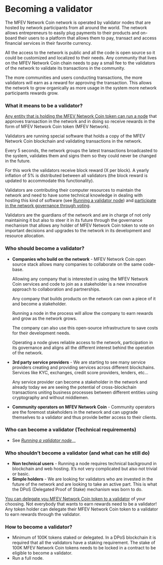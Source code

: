 # Becoming a validator

The MFEV Network Coin network is operated by validator nodes that are hosted by network participants from all around the world. The network allows entrepreneurs to easily plug payments to their products and on-board their users to a platform that allows them to pay, transact and access financial services in their favorite currency.

All the access to the network is public and all the code is open source so it could be customized and localized to their needs. Any community that lives on the MFEV Network Coin chain needs to pay a small fee to the validators of the network to validate its transactions in the community.

The more communities and users conducting transactions, the more validators will earn as a reward for approving the transaction. This allows the network to grow organically as more usage in the system more network participants rewards grow.

### What it means to be a validator?

[Any entity that is holding the MFEV Network Coin token can run a node](../consensus-contracts/stake-delegate-and-withdraw.md#stake) that approves transaction in the network and in doing so receive rewards in the form of MFEV Network Coin token \(MFEV Network\).

Validators are running special software that holds a copy of the MFEV Network Coin blockchain and validating transactions in the network.

Every 5 seconds, the network groups the latest transactions broadcasted to the system, validates them and signs them so they could never be changed in the future.

For this work the validators receive block reward \(X per block\). A yearly inflation of 5% is distributed between all validators \(the block reward is updated to accommodate this functionality\).

Validators are contributing their computer resources to maintain the network and need to have some technical knowledge in dealing with hosting this kind of software \(see [Running a validator node](run-your-own-validator.md)\) and [participate in the network governance through voting](../consensus-contracts/vote.md).

Validators are the guardians of the network and are in charge of not only maintaining it but also to steer it in its future through the governance mechanism that allows any holder of MFEV Network Coin token to vote on important decisions and upgrades to the network in its development and resource allocation.

### Who should become a validator?

- **Companies who build on the network** - MFEV Network Coin open source stack allows many companies to collaborate on the same code-base.

  Allowing any company that is interested in using the MFEV Network Coin services and code to join as a stakeholder is a new innovative approach to collaboration and partnerships.

  Any company that builds products on the network can own a piece of it and become a stakeholder.

  Running a node in the process will allow the company to earn rewards and grow as the network grows.

  The company can also use this open-source infrastructure to save costs for their development needs.

  Operating a node gives reliable access to the network, participation in its governance and aligns all the different interest behind the operation of the network.

- **3rd party service providers** - We are starting to see many service providers creating and providing services across different blockchains. Services like KYC, exchanges, credit score providers, lenders, etc…

  Any service provider can become a stakeholder in the network and already today we are seeing the potential of cross-blockchain transactions uniting business processes between different entities using cryptography and without middlemen.

- **Community operators on MFEV Network Coin** - Community operators are the foremost stakeholders in the network and can upgrade themselves to a validator and thus provide better access to their clients.

### Who can become a validator \(Technical requirements\)

- See [_Running a validator node_](run-your-own-validator.md)\_\_

### Who shouldn’t become a validator \(and what can he still do\)

- **Non technical users** - Running a node requires technical background in blockchain and web hosting. It’s not very complicated but also not trivial or basic.
- **Simple holders** - We are looking for validators who are invested in the future of the network and are looking to take an active part. This is what the DPoS \(Delegated Proof of Stake\) mechanism was born to do.

[You can delegate you MFEV Network Coin token to a validator](../consensus-contracts/stake-delegate-and-withdraw.md#delegate) of your choosing. Not everybody that wants to earn rewards need to be a validator! Any token holder can delegate their MFEV Network Coin token to a validator to earn rewards through the validator.

### How to become a validator?

- Minimum of 100K tokens staked or delegated. In a DPoS blockchain it is required that all the validators have a staking requirement. The stake of 100K MFEV Network Coin tokens needs to be locked in a contract to be eligible to become a validator.
- Run a full node.
